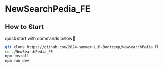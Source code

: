 # NewSearchPedia_FE

## How to Start

quick start with commands below🧡

```bash
git clone https://github.com/2024-summer-LLM-Bootcamp/NewSearchPedia_FE.git
cd ./NewSearchPedia_FE
npm install
npm run dev
```
